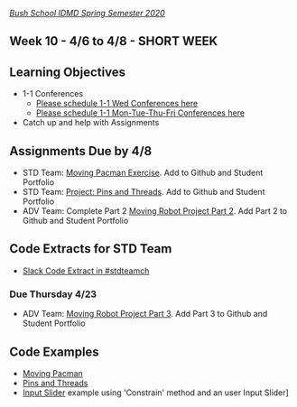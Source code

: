 [_Bush School IDMD Spring Semester 2020_](https://chandrunarayan.github.io/idmd/)

## Week 10 - 4/6 to 4/8 - SHORT WEEK

## Learning Objectives
* 1-1 Conferences
    *    [Please schedule 1-1 Wed Conferences here](https://calendly.com/chandru-narayan/conf_wed_idmd_a_block)
    *    [Please schedule 1-1 Mon-Tue-Thu-Fri Conferences here](https://calendly.com/chandru-narayan/conf_wed_idmd_a_block)
* Catch up and help with Assignments

## Assignments Due by 4/8 
* STD Team: [Moving Pacman Exercise](../week8/code/moving_pacman.md). Add to Github and Student Portfolio
* STD Team: [Project: Pins and Threads](../week9/code/pins_threads.md). Add to Github and Student Portfolio
* ADV Team: Complete Part 2 [Moving Robot Project Part 2](../week8/code/moving_robot.md). Add Part 2 to Github and Student Portfolio

## Code Extracts for STD Team
* [Slack Code Extract in #stdteamch](https://app.slack.com/client/TTS9Y46VC/GUMN732S0)

### Due Thursday 4/23
* ADV Team: [Moving Robot Project Part 3](../week8/code/moving_robot.md). Add Part 3 to Github and Student Portfolio

## Code Examples
* [Moving Pacman](../week8/code/movingPacman)
* [Pins and Threads](../week9/code/pinsThreads3)
* [Input Slider](../week9/code/inputSlider) example using 'Constrain' method and an user Input Slider]

